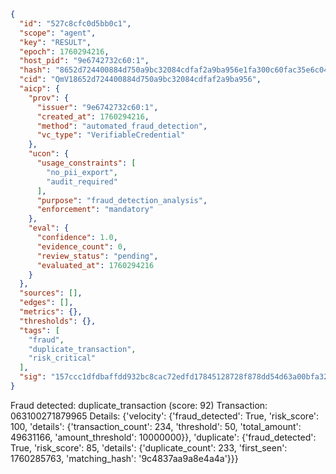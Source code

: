 ```json
{
  "id": "527c8cfc0d5bb0c1",
  "scope": "agent",
  "key": "RESULT",
  "epoch": 1760294216,
  "host_pid": "9e6742732c60:1",
  "hash": "8652d724400884d750a9bc32084cdfaf2a9ba956e1fa300c60fac35e6c048898",
  "cid": "QmV18652d724400884d750a9bc32084cdfaf2a9ba956",
  "aicp": {
    "prov": {
      "issuer": "9e6742732c60:1",
      "created_at": 1760294216,
      "method": "automated_fraud_detection",
      "vc_type": "VerifiableCredential"
    },
    "ucon": {
      "usage_constraints": [
        "no_pii_export",
        "audit_required"
      ],
      "purpose": "fraud_detection_analysis",
      "enforcement": "mandatory"
    },
    "eval": {
      "confidence": 1.0,
      "evidence_count": 0,
      "review_status": "pending",
      "evaluated_at": 1760294216
    }
  },
  "sources": [],
  "edges": [],
  "metrics": {},
  "thresholds": {},
  "tags": [
    "fraud",
    "duplicate_transaction",
    "risk_critical"
  ],
  "sig": "157ccc1dfdbaffdd932bc8cac72edfd17845128728f878dd54d63a00bfa3230f"
}
```

Fraud detected: duplicate_transaction (score: 92)
Transaction: 063100271879965
Details: {'velocity': {'fraud_detected': True, 'risk_score': 100, 'details': {'transaction_count': 234, 'threshold': 50, 'total_amount': 49631166, 'amount_threshold': 10000000}}, 'duplicate': {'fraud_detected': True, 'risk_score': 85, 'details': {'duplicate_count': 233, 'first_seen': 1760285763, 'matching_hash': '9c4837aa9a8e4a4a'}}}